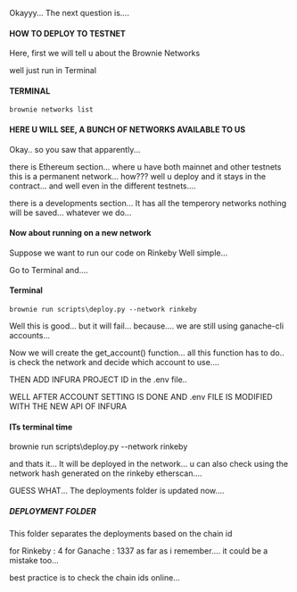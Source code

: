 Okayyy...
The next question is....


#### HOW TO DEPLOY TO TESTNET

Here, first we will tell u about the Brownie Networks

well just run in Terminal

#### TERMINAL
    brownie networks list

#### HERE U WILL SEE, A BUNCH OF NETWORKS AVAILABLE TO US

Okay.. so you saw that apparently...

there is Ethereum section...
    where u have both mainnet and other testnets
    this is a permanent network...
        how???
        well u deploy and it stays in the contract...
        and well even in the different testnets....

there is a developments section...
    It has all the temperory networks
    nothing will be saved... whatever we do...


#### Now about running on a new network
Suppose we want to run our code on Rinkeby
Well simple...

Go to Terminal and....

#### Terminal
    brownie run scripts\deploy.py --network rinkeby

Well this is good... but it will fail...
    because....
        we are still using ganache-cli accounts...

Now we will create the get_account() function...
    all this function has to do.. is check the network
        and decide which account to use....

THEN ADD INFURA PROJECT ID in the .env file..

WELL AFTER ACCOUNT SETTING IS DONE AND .env FILE
IS MODIFIED WITH THE NEW API OF INFURA

#### ITs terminal time

brownie run scripts\deploy.py --network rinkeby

and thats it...
It will be deployed in the network...
    u can also check using the network hash generated
    on the rinkeby etherscan....


GUESS WHAT...
The deployments folder is updated now....
##### DEPLOYMENT FOLDER
This folder separates the deployments based on the chain id

for Rinkeby : 4
for Ganache : 1337 
    as far as i remember.... it could be a mistake too...

best practice is to check the chain ids online...

